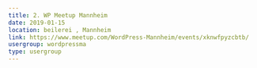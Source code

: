 ```yaml
---
title: 2. WP Meetup Mannheim
date: 2019-01-15
location: beilerei , Mannheim
link: https://www.meetup.com/WordPress-Mannheim/events/xknwfpyzcbtb/
usergroup: wordpressma
type: usergroup
---
```

